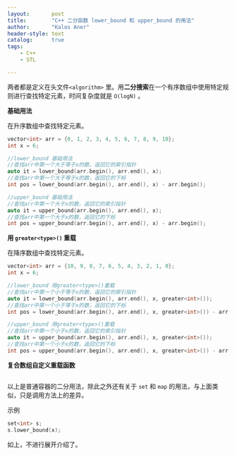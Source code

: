 ```yaml
---
layout:       post
title:        "C++ 二分函数 lower_bound 和 upper_bound 的用法"
author:       "Kalos Aner"
header-style: text
catalog:      true
tags:
    - C++
    - STL

---
```


两者都是定义在头文件`<algorithm>` 里。用**二分搜索**在一个有序数组中使用特定规则进行查找特定元素，时间复杂度就是 `O(logN)` 。

**基础用法**

在升序数组中查找特定元素。

```cpp
vector<int> arr = {0, 1, 2, 3, 4, 5, 6, 7, 8, 9, 10};
int x = 6;

//lower_bound 基础用法
//查找arr中第一个大于等于x的数，返回它的索引指针
auto it = lower_bound(arr.begin(), arr.end(), x);
//查找arr中第一个大于等于x的数，返回它的下标
int pos = lower_bound(arr.begin(), arr.end(), x) - arr.begin();

//upper_bound 基础用法
//查找arr中第一个大于x的数，返回它的索引指针
auto it = upper_bound(arr.begin(), arr.end(), x);
//查找arr中第一个大于x的数，返回它的下标
int pos = upper_bound(arr.begin(), arr.end(), x) - arr.begin();
```

**用 `greater<type>()` 重载**

在降序数组中查找特定元素。

```cpp
vector<int> arr = {10, 9, 8, 7, 6, 5, 4, 3, 2, 1, 0};
int x = 6;

//lower_bound 用greater<type>()重载
//查找arr中第一个小于等于x的数，返回它的索引指针
auto it = lower_bound(arr.begin(), arr.end(), x, greater<int>());
//查找arr中第一个小于等于x的数，返回它的下标
int pos = lower_bound(arr.begin(), arr.end(), x, greater<int>()) - arr.begin();

//upper_bound 用greater<type>()重载
//查找arr中第一个小于x的数，返回它的索引指针
auto it = upper_bound(arr.begin(), arr.end(), x, greater<int>());
//查找arr中第一个小于x的数，返回它的下标
int pos = upper_bound(arr.begin(), arr.end(), x, greater<int>()) - arr.begin();
```

**复合数组自定义重载函数**

```cpp

```

以上是普通容器的二分用法，除此之外还有关于 `set` 和 `map` 的用法，与上面类似，只是调用方法上的差异。

示例

```cpp
set<int> s;
s.lower_bound(x);
```

如上，不进行展开介绍了。
